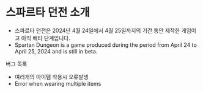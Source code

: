 스파르타 던전 소개
=============
* 스파르타 던전은 2024년 4월 24일에서 4월 25일까지의 기간 동안 제작한 게임이고 아직 베타 단계입니다.
* Spartan Dungeon is a game produced during the period from April 24 to April 25, 2024 and is still in beta.

버그 목록
*  여러개의 아이템 착용시 오류발생
*  Error when wearing multiple items
